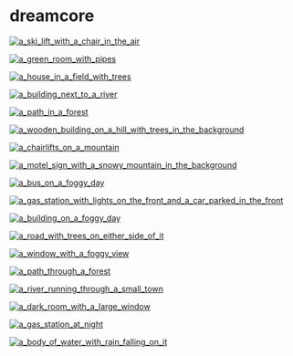 # dreamcore

<a href="a_ski_lift_with_a_chair_in_the_air.jpg"><img alt="a_ski_lift_with_a_chair_in_the_air" src="a_ski_lift_with_a_chair_in_the_air.jpg"></a>

<a href="a_green_room_with_pipes.jpg"><img alt="a_green_room_with_pipes" src="a_green_room_with_pipes.jpg"></a>

<a href="a_house_in_a_field_with_trees.jpg"><img alt="a_house_in_a_field_with_trees" src="a_house_in_a_field_with_trees.jpg"></a>

<a href="a_building_next_to_a_river.jpg"><img alt="a_building_next_to_a_river" src="a_building_next_to_a_river.jpg"></a>

<a href="a_path_in_a_forest.jpg"><img alt="a_path_in_a_forest" src="a_path_in_a_forest.jpg"></a>

<a href="a_wooden_building_on_a_hill_with_trees_in_the_background.jpg"><img alt="a_wooden_building_on_a_hill_with_trees_in_the_background" src="a_wooden_building_on_a_hill_with_trees_in_the_background.jpg"></a>

<a href="a_chairlifts_on_a_mountain.jpg"><img alt="a_chairlifts_on_a_mountain" src="a_chairlifts_on_a_mountain.jpg"></a>

<a href="a_motel_sign_with_a_snowy_mountain_in_the_background.jpg"><img alt="a_motel_sign_with_a_snowy_mountain_in_the_background" src="a_motel_sign_with_a_snowy_mountain_in_the_background.jpg"></a>

<a href="a_bus_on_a_foggy_day.jpg"><img alt="a_bus_on_a_foggy_day" src="a_bus_on_a_foggy_day.jpg"></a>

<a href="a_gas_station_with_lights_on_the_front_and_a_car_parked_in_the_front.jpg"><img alt="a_gas_station_with_lights_on_the_front_and_a_car_parked_in_the_front" src="a_gas_station_with_lights_on_the_front_and_a_car_parked_in_the_front.jpg"></a>

<a href="a_building_on_a_foggy_day.jpg"><img alt="a_building_on_a_foggy_day" src="a_building_on_a_foggy_day.jpg"></a>

<a href="a_road_with_trees_on_either_side_of_it.jpg"><img alt="a_road_with_trees_on_either_side_of_it" src="a_road_with_trees_on_either_side_of_it.jpg"></a>

<a href="a_window_with_a_foggy_view.jpg"><img alt="a_window_with_a_foggy_view" src="a_window_with_a_foggy_view.jpg"></a>

<a href="a_path_through_a_forest.jpg"><img alt="a_path_through_a_forest" src="a_path_through_a_forest.jpg"></a>

<a href="a_river_running_through_a_small_town.jpg"><img alt="a_river_running_through_a_small_town" src="a_river_running_through_a_small_town.jpg"></a>

<a href="a_dark_room_with_a_large_window.jpg"><img alt="a_dark_room_with_a_large_window" src="a_dark_room_with_a_large_window.jpg"></a>

<a href="a_gas_station_at_night.jpg"><img alt="a_gas_station_at_night" src="a_gas_station_at_night.jpg"></a>

<a href="a_body_of_water_with_rain_falling_on_it.jpg"><img alt="a_body_of_water_with_rain_falling_on_it" src="a_body_of_water_with_rain_falling_on_it.jpg"></a>

